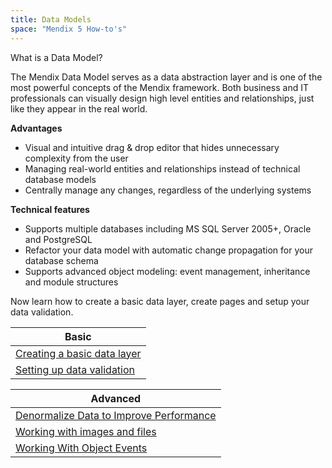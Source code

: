 ```yaml
---
title: Data Models
space: "Mendix 5 How-to's"
---
```


What is a Data Model?

The Mendix Data Model serves as a data abstraction layer and is one of the most powerful concepts of the Mendix framework. Both business and IT professionals can visually design high level entities and relationships, just like they appear in the real world.

**Advantages**

- Visual and intuitive drag & drop editor that hides unnecessary complexity from the user
- Managing real-world entities and relationships instead of technical database models
- Centrally manage any changes, regardless of the underlying systems

**Technical features**

- Supports multiple databases including MS SQL Server 2005+, Oracle and PostgreSQL
- Refactor your data model with automatic change propagation for your database schema
- Supports advanced object modeling: event management, inheritance and module structures

Now learn how to create a basic data layer, create pages and setup your data validation.

| Basic
| ------------------------------------------------------------------------------------------------------------------------------------
| [Creating a basic data layer](creating-a-basic-data-layer)
| [Setting up data validation](setting-up-data-validation)

| Advanced
| ------------------------------------------------------------------------------------------------------------------------------------
| [Denormalize Data to Improve Performance](denormalize-data-to-improve-performance)
| [Working with images and files](working-with-images-and-files)
| [Working With Object Events](working-with-object-events)

